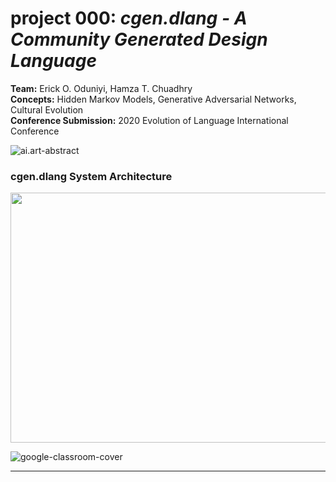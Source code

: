 # <b>project 000: </b><i>cgen.dlang - A Community Generated Design Language</i>
<b>Team:</b> Erick O. Oduniyi, Hamza T. Chuadhry  
<b>Concepts:</b> Hidden Markov Models, Generative Adversarial Networks, Cultural Evolution  
<b>Conference Submission:</b> 2020 Evolution of Language International Conference

![ai.art-abstract](https://storage.googleapis.com/root-proposal-1246/ai.art/Projects/project.000/project.000_paper-preview.png)

### cgen.dlang System Architecture
<a href="url"><img src="https://storage.googleapis.com/root-proposal-1246/ai.art/Projects/project.000/EvoLang12-SPENCERDESIGN.png" align="center" height="400" width="700" ></a>

![google-classroom-cover](https://storage.googleapis.com/root-proposal-1246/ai.art/Projects/project.000/EvoLang12-SPENCERDESIGN.png)

---
<!-- ## Project TODO:
  * Update Google Classroom
  * Create Jupyter notebook for project.000
    * Things to develop:
      * <i>Community user interface</i>
        * Stage 1: UI prototype
        * Stage 2: Webflow prototype
        * Stage 3: Component creation
        * Stage 4: Processing integration
        * Stage 5: ML integration
        * Stage 6: Testing
      * <i>ML experiments</i>
        * GMM-HMM-ASR prototype
        * GAN prototype
      * <i>ML research pipeline</i> -->
